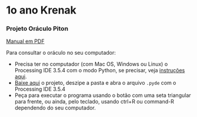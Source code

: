 # 1o ano Krenak

### Projeto Oráculo Piton

[Manual em PDF](https://github.com/fabrica-escola/1o-ano-krenak/raw/main/Manual_Oraculo_Piton.pdf)

Para consultar o oráculo no seu computador:
- Precisa ter no computador (com Mac OS, Windows ou Linux) o Processing IDE 3.5.4 com o modo Python, se precisar, veja [instruções aqui](https://abav.lugaralgum.com/como-instalar-o-processing-modo-python/).
- [Baixe aqui](https://drive.google.com/file/d/1fl1Jiw8zaM7upNJzAnUS7cnmoWZC8gg7/view?usp=sharing) o projeto, deszipe a pasta e abra o arquivo `.pyde` com o Processing IDE 3.5.4
- Peça para executar o programa usando o botão com uma seta triangular para frente, ou ainda, pelo teclado, usando ctrl+R ou command-R dependendo do seu computador.
